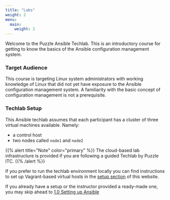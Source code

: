 ```yaml
---
title: "Labs"
weight: 2
menu:
  main:
    weight: 2
---
```


Welcome to the Puzzle Ansible Techlab. This is an
introductory course for getting to know the
basics of the Ansible configuration management
system.

### Target Audience

This course is targeting Linux system administrators
with working knowledge of Linux that did not yet have
exposure to the Ansible configuration management
system. A familiarity with the basic concept of
configuration management is not a prerequisite.


### Techlab Setup

This Ansible techlab assumes that each participant has a
cluster of three virtual machines available. Namely:

* a control host
* two nodes called `node1` and `node2`

{{% alert title="Note" color="primary" %}}
The cloud-based lab infrastructure is provided if you
are following a guided Techlab by Puzzle ITC.
{{% /alert %}}

If you prefer to run the techlab environment locally
you can find instructions to set up Vagrant-based
virtual hosts in the [setup section](/setup)
of this website.

If you already have a setup or the instructor provided
a ready-made one, you may skip ahead to
[1.0 Setting up Ansible](01)
